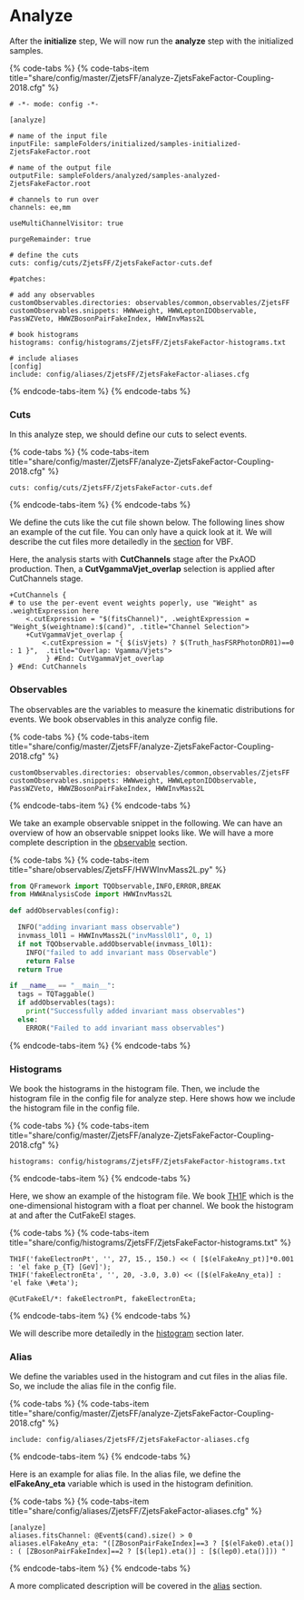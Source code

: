 # Analyze

After the **initialize** step, We will now run the **analyze** step with the initialized samples.

{% code-tabs %}
{% code-tabs-item title="share/config/master/ZjetsFF/analyze-ZjetsFakeFactor-Coupling-2018.cfg" %}
```text
# -*- mode: config -*-

[analyze]

# name of the input file
inputFile: sampleFolders/initialized/samples-initialized-ZjetsFakeFactor.root

# name of the output file
outputFile: sampleFolders/analyzed/samples-analyzed-ZjetsFakeFactor.root

# channels to run over
channels: ee,mm

useMultiChannelVisitor: true

purgeRemainder: true

# define the cuts
cuts: config/cuts/ZjetsFF/ZjetsFakeFactor-cuts.def

#patches: 

# add any observables
customObservables.directories: observables/common,observables/ZjetsFF
customObservables.snippets: HWWweight, HWWLeptonIDObservable, PassWZVeto, HWWZBosonPairFakeIndex, HWWInvMass2L

# book histograms
histograms: config/histograms/ZjetsFF/ZjetsFakeFactor-histograms.txt

# include aliases
[config]
include: config/aliases/ZjetsFF/ZjetsFakeFactor-aliases.cfg

```
{% endcode-tabs-item %}
{% endcode-tabs %}

### Cuts

In this analyze step, we should define our cuts to select events. 

{% code-tabs %}
{% code-tabs-item title="share/config/master/ZjetsFF/analyze-ZjetsFakeFactor-Coupling-2018.cfg" %}
```text
cuts: config/cuts/ZjetsFF/ZjetsFakeFactor-cuts.def
```
{% endcode-tabs-item %}
{% endcode-tabs %}

We define the cuts like the cut file shown below. The following lines show an example of the cut file. You can only have a quick look at it. We will describe the cut files more detailedly in the [section](../advanced-analysis/vbf-analysis/analyze-for-vbf/) for VBF.

Here, the analysis starts with **CutChannels** stage after the PxAOD production. Then, a **CutVgammaVjet\_overlap** selection is applied after CutChannels stage.

```
+CutChannels {
# to use the per-event event weights poperly, use "Weight" as .weightExpression here
    <.cutExpression = "$(fitsChannel)", .weightExpression = "Weight_$(weightname):$(cand)", .title="Channel Selection">
    +CutVgammaVjet_overlap {
        <.cutExpression = "{ $(isVjets) ? $(Truth_hasFSRPhotonDR01)==0 : 1 }",  .title="Overlap: Vgamma/Vjets">
         } #End: CutVgammaVjet_overlap
} #End: CutChannels
```

### Observables

The observables are the variables to measure the kinematic distributions for events. We book observables in this analyze config file. 

{% code-tabs %}
{% code-tabs-item title="share/config/master/ZjetsFF/analyze-ZjetsFakeFactor-Coupling-2018.cfg" %}
```text
customObservables.directories: observables/common,observables/ZjetsFF
customObservables.snippets: HWWweight, HWWLeptonIDObservable, PassWZVeto, HWWZBosonPairFakeIndex, HWWInvMass2L
```
{% endcode-tabs-item %}
{% endcode-tabs %}

We take an example observable snippet in the following. We can have an overview of how an observable snippet looks like. We will have a more complete description in the [observable](../advanced-analysis/vbf-analysis/analyze-for-vbf/observables.md) section.

{% code-tabs %}
{% code-tabs-item title="share/observables/ZjetsFF/HWWInvMass2L.py" %}
```python
from QFramework import TQObservable,INFO,ERROR,BREAK
from HWWAnalysisCode import HWWInvMass2L

def addObservables(config):

  INFO("adding invariant mass observable")
  invmass_l0l1 = HWWInvMass2L("invMassl0l1", 0, 1)
  if not TQObservable.addObservable(invmass_l0l1):
    INFO("failed to add invariant mass Observable")
    return False
  return True

if __name__ == "__main__":
  tags = TQTaggable()
  if addObservables(tags):
    print("Successfully added invariant mass observables")
  else:
    ERROR("Failed to add invariant mass observables")

```
{% endcode-tabs-item %}
{% endcode-tabs %}

### Histograms

We book the histograms in the histogram file. Then, we include the histogram file in the config file for analyze step. Here shows how we include the histogram file in the config file.

{% code-tabs %}
{% code-tabs-item title="share/config/master/ZjetsFF/analyze-ZjetsFakeFactor-Coupling-2018.cfg" %}
```text
histograms: config/histograms/ZjetsFF/ZjetsFakeFactor-histograms.txt
```
{% endcode-tabs-item %}
{% endcode-tabs %}

 Here, we show an example of the histogram file. We book [TH1F](https://root.cern.ch/doc/master/classTH1F.html) which is the one-dimensional histogram with a float per channel. We book the histogram at and after the CutFakeEl stages.

{% code-tabs %}
{% code-tabs-item title="share/config/histograms/ZjetsFF/ZjetsFakeFactor-histograms.txt" %}
```text
TH1F('fakeElectronPt', '', 27, 15., 150.) << ( [$(elFakeAny_pt)]*0.001 : 'el fake p_{T} [GeV]');
TH1F('fakeElectronEta', '', 20, -3.0, 3.0) << ([$(elFakeAny_eta)] : 'el fake \#eta');

@CutFakeEl/*: fakeElectronPt, fakeElectronEta;
```
{% endcode-tabs-item %}
{% endcode-tabs %}

We will describe more detailedly in the [histogram](../advanced-analysis/vbf-analysis/analyze-for-vbf/histograms.md) section later.

### Alias

We define the variables used in the histogram and cut files in the alias file. So, we include the alias file in the config file.

{% code-tabs %}
{% code-tabs-item title="share/config/master/ZjetsFF/analyze-ZjetsFakeFactor-Coupling-2018.cfg" %}
```text
include: config/aliases/ZjetsFF/ZjetsFakeFactor-aliases.cfg
```
{% endcode-tabs-item %}
{% endcode-tabs %}

Here is an example for alias file. In the alias file, we define the **elFakeAny\_eta** variable which is used in the histogram definition.

{% code-tabs %}
{% code-tabs-item title="share/config/aliases/ZjetsFF/ZjetsFakeFactor-aliases.cfg" %}
```text
[analyze]
aliases.fitsChannel: @Event$(cand).size() > 0
aliases.elFakeAny_eta: "([ZBosonPairFakeIndex]==3 ? [$(elFake0).eta()] : ( [ZBosonPairFakeIndex]==2 ? [$(lep1).eta()] : [$(lep0).eta()])) "
```
{% endcode-tabs-item %}
{% endcode-tabs %}

A more complicated description will be covered in the [alias](../advanced-analysis/vbf-analysis/analyze-for-vbf/alias.md) section.

